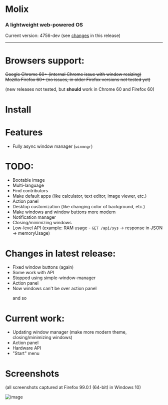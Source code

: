 # Molix
<h3> A lightweight web-powered OS </h3>
Current version: 4756-dev (see <a href="https://github.com/marshallovski/molixos/blob/main/README.md#changes-in-latest-release">changes</a> in this release)
<hr>

# Browsers support:
~~Google Chrome 60+ (internal Chrome issue with window resizing)
<br>
Mozilla Firefox 60+ (no issues, in older Firefox versions not tested yet)~~	

(new releases not tested, but **should** work in Chrome 60 and Firefox 60)

# Install


# Features
<ul>
	<li>Fully async window manager (<code>winmngr</code>)</li>
</ul>

# TODO:
<ul>
	<li>Bootable image</li>
	<li>Multi-language</li>
	<li>Find contributors</li>
	<li>Make default apps (like calculator, text editor, image viewer, etc.)</li>
	<li>Action panel</li>
	<li>Desktop customization (like changing color of background, etc.)</li>
	<li>Make windows and window buttons more modern</li>
	<li>Notification manager</li>
	<li>Closing/minimizing windows</li>
	<li>Low-level API (example: RAM usage - <code>GET /api/sys</code> -> response in JSON -> memoryUsage)</li>
</ul>

# Changes in latest release:
<ul>
	<li>Fixed window buttons (again)</li>
		<li>Some work with API</li>
	<li>Stopped using simple-window-manager</li>
		<li>Action panel</li>
			<li>Now windows can't be over action panel</li>

and so
</ul>

# Current work:
<ul>
	<li>Updating window manager (make more modern theme, closing/minimizing windows)</li>
	<li>Action panel</li>
	<li>Hardware API</li>
	<li>"Start" menu</li>
</ul>

# Screenshots
<p>(all screenshots captured at Firefox 99.0.1 (64-bit) in Windows 10)</p>


![image](https://user-images.githubusercontent.com/68496774/166097314-19ce8f13-713c-4f05-bb48-236160adb58f.png)

